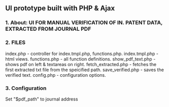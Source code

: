 ## UI prototype built with PHP & Ajax


### 1. About: UI FOR MANUAL VERIFICATION OF IN. PATENT DATA, EXTRACTED FROM JOURNAL PDF

### 2. FILES
index.php           - controller for index.tmpl.php, functions.php.
index.tmpl.php      - html views.
functions.php       - all function definitions.
show_pdf_text.php   - shows pdf on left & textareas on right.
fetch_extracted.php - fetches the first extracted txt file from the speicified path.
save_verified.php   - saves the verified text.
config.php          - configuration options.

### 3. Configuration
Set "$pdf_path" to journal address 
